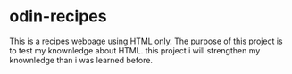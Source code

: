 # odin-recipes
This is a recipes webpage using HTML only.
The purpose of this project is to test my knownledge about HTML.
this project i will strengthen my knownledge than i was learned before.